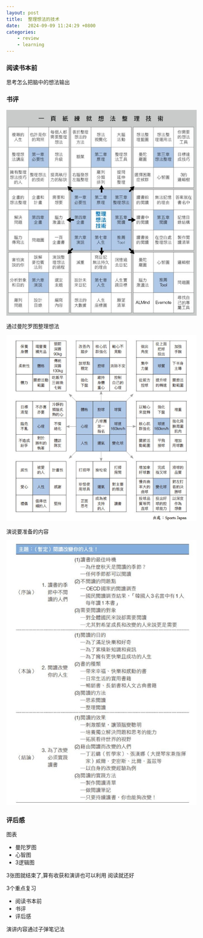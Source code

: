 ```yaml
---
layout: post
title:  整理想法的技术
date:   2024-09-09 11:24:29 +0800
categories: 
    - review 
    - learning
---
```


### 阅读书本前

思考怎么把脑中的想法输出

### 书评

![想法1](img/SmartSelect_1.jpg)

通过曼陀罗图整理想法

![想法2](img/SmartSelect_2.jpg)

演说要准备的内容

![演讲](img/SmartSelect_3.jpg)

### 评后感

图表
- 曼陀罗图
- 心智图
- 3逻辑图

3张图就结束了,算有收获和演讲也可以利用
阅读就还好

3个重点复习 
- 阅读书本前
- 书评
- 评后感 

演讲内容通过子弹笔记法